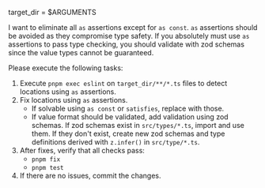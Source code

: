 target_dir = $ARGUMENTS

I want to eliminate all `as` assertions except for `as const`. `as` assertions should be avoided as they compromise type safety. If you absolutely must use `as` assertions to pass type checking, you should validate with zod schemas since the value types cannot be guaranteed.

Please execute the following tasks:

1. Execute `pnpm exec eslint` on `target_dir/**/*.ts` files to detect locations using `as` assertions.
2. Fix locations using `as` assertions.
    - If solvable using `as const` or `satisfies`, replace with those.
    - If value format should be validated, add validation using zod schemas. If zod schemas exist in `src/types/*.ts`, import and use them. If they don't exist, create new zod schemas and type definitions derived with `z.infer()` in `src/type/*.ts`.
3. After fixes, verify that all checks pass:
     - `pnpm fix`
     - `pnpm test`
4. If there are no issues, commit the changes.
